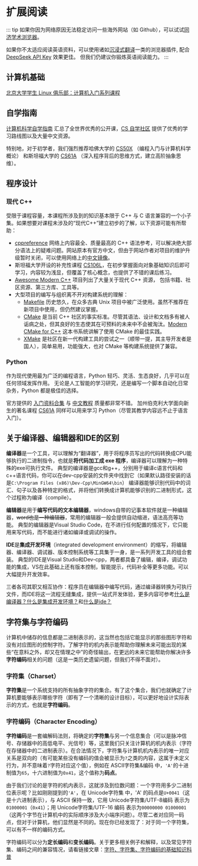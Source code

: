 # 扩展阅读

::: tip
如果你因为网络原因无法稳定访问一些海外网站（如 Github），可以试试[同济学术浏览器](https://nic.tongji.edu.cn/tjxsllq/list.htm)。

如果你不太适应阅读英语资料，可以使用诸如[沉浸式翻译](https://immersivetranslate.com/zh-Hans/)一类的浏览器插件,
配合 [DeepSeek API Key](https://immersivetranslate.com/zh-Hans/docs/services/deepseek/) 效果更佳。
但我们仍建议你锻炼英语阅读能力。
:::

## 计算机基础

[北京大学学生 Linux 俱乐部：计算机入门系列课程](https://missing.lcpu.dev/)

## 自学指南

[计算机科学自学指南](https://csdiy.wiki/) 汇总了全世界优秀的公开课，[CS 自学社区](https://www.learncs.site/) 提供了优秀的学习路线图以及大量中文资源。

特别地，对于初学者，我们强烈推荐哈佛大学的 [CS50X](https://cs50.harvard.edu/x/2023/) （编程入门与计算机科学概论） 和斯坦福大学的 [CS61A](https://cs61a.org/) （深入程序背后的思维方式，建立高阶抽象思维）。

## 程序设计

### 现代 C++

受限于课程容量，本课程所涉及到的知识基本限于 C++ 与 C 语言兼容的一个小子集。如果想要对课程未涉及的“现代C++”建立初步的了解，以下资源可能有所帮助：

+ [cppreference](https://en.cppreference.com/) 网络上内容最全、质量最高的 C++ 语法参考，可以解决绝大部分语法上的疑难问题。网站原本有官方中文，但由于网站作者对项目的维护升级暂时关闭，可以使用网络上的[中文镜像](https://cppreference.cn/w/)。
+ 斯坦福大学开设的补充性课程 [CS106L](https://web.stanford.edu/class/cs106l/)，在初步掌握面向对象基础知识后即可学习，内容较为浅显，但覆盖了核心概念，也提供了不错的课后练习。
+ [Awesome Modern C++](https://github.com/rigtorp/awesome-modern-cpp) 项目列出了大量关于现代 C++ 资源，
包括书籍、社区资源、第三方库、工具等。
+ 大型项目的编写与组织离不开对构建系统的理解：
  + [Makefile](https://www.gnu.org/software/make/manual/make.html) 历史悠久，在众多古典 Unix 项目中被广泛使用。虽然不推荐在新项目中使用，但仍然建议掌握。
  + [CMake](https://cmake.org/) 是当前 C++ 社区的事实标准。尽管其语法、设计和文档多有被人诟病之处，但其良好的生态使其在可预料的未来中不会被淘汰。[Modern CMake for C++](/Modern-CMake-for-C++.pdf) 这本书系统讲解了使用 CMake 的最佳实践。
  + [XMake](https://xmake.io/) 是社区在新一代构建工具的尝试之一（顺带一提，其主导开发者是国人），简单易用，功能强大，也对 CMake 等构建系统提供了兼容。


### Python

作为现代使用最为广泛的编程语言，Python 轻巧、灵活、生态良好，几乎可以在任何领域发挥作用。
无论是人工智能的学习研究，还是编写一个脚本自动化日常杂务，Python 都是极佳的选择。

官方提供的 [入门资料合集](https://wiki.python.org/moin/BeginnersGuide/NonProgrammersChinese) 与 [中文教程](https://docs.python.org/zh-cn/3/tutorial/index.html) 质量都非常不错。
加州伯克利大学面向新生的著名课程 [CS61A](https://cs61a.org/) 同样可以用来学习 Python（尽管其教学内容远不止于语言入门）。

## 关于编译器、编辑器和IDE的区别

**编译器**是一个工具，可以理解为“翻译器”，用于将程序员写出的代码转换成CPU能够执行的二进制指令，也就是**将代码加工成 exe 程序**，编译器可以理解为一种特殊的exe可执行文件。
典型的编译器是gcc和g++，分别用于编译c语言代码和c++语言代码，你可以在dev-cpp安装的文件夹中找到它（如果默认路径安装的话是`C:\Program Files (x86)\Dev-Cpp\MinGW64\bin`）
编译器能够识别代码中的词汇、句子以及各种特定的格式，并将他们转换成计算机能够识别的二进制形式，这个过程称为编译（compile）。

**编辑器**是用于**编写代码的文本编辑器**，windows自带的记事本软件就是一种编辑器，~~word也是一种编辑器~~，常用的编辑器一般会提供自动缩进，语法高亮等功能。
典型的编辑器是Visual Studio Code，在不进行任何配置的情况下，它只能用来写代码，而不能进行诸如编译或调试的操作。

**IDE**是**集成开发环境**（integrated development environment）的缩写，将编辑器、编译器、调试器、版本控制系统等工具集于一身，是一系列开发工具的组合套装。
典型的IDE是Visual Studio和Dev-cpp，两者都具备了编辑，编译，调试功能的集成，VS在此基础上还有版本控制，智能提示，代码补全等更多功能。可以大幅提升开发效率。

三者各司其职又相互协作：程序员在编辑器中编写代码，通过编译器转换为可执行文件，而IDE将这一流程无缝集成，提供一站式开发体验，更多内容可参考[什么是编译器？什么是集成开发环境？](https://zhuanlan.zhihu.com/p/87082118)和[什么是ide？](https://www.codecademy.com/article/what-is-ide)

## 字符集与字符编码

计算机中储存的信息都是二进制表示的，这当然也包括它能显示的那些图形字符和没有对应图形的控制字符。了解字符的机内表示能帮助你理解未来可能出现的某些“在意料之外，却又在情理之中”的奇怪输出，在更远的未来它能帮助你解决许多**字符编码**相关的问题（这是一类历史遗留问题，但我们不得不面对）。

### 字符集（Charset）

**字符集**是一个系统支持的所有抽象字符的集合。有了这个集合，我们也就确定了计算机要能够表示哪些字符（即有了一个清晰的设计目标），可以更好地设计实际表示的方式，也就是**字符编码**。

### 字符编码（Character Encoding）

**字符编码**是一套编解码法则，将确定的**字符集**与另一个信息集合（可以是脉冲信号、存储器中的高低电平、光信号）等，这里我们只关注计算机的机内表示（字符在存储器中的二进制表示）。在合法情况下，字符集与计算机机内表示的唯一对应关系是双向的（有可能某些没有编码的值会被显示为`?`之类的内容，这属于未定义行为，并不意味着`?`字符对应这个值），例如在 ASCII字符集&编码 中，`'A'`的十进制值为`65`，十六进制值为`0x41`，这个值称为**码点**。

由于我们讨论的是字符的机内表示，这就涉及到位数问题：一个字符用多少二进制位表示呢？比如刚刚提到的`'A'`，在 Unicode字符集 中，'A' 的码点是`U+0041`（这是十六进制表示），与 ASCII 保持一致，它用 Unicode字符集/UTF-8编码 表示为`01000001`（`0x41`）；用 Unicode字符集/UTF-16 编码 表示为`00000000 01000001`（这两个字节在计算机中的实际顺序涉及大小端序问题）。尽管二者对应同一码点，但对于计算机，他们显然是不同的。现在你已经发现了：对于同一个字符集，可以有不一样的编码方式。

字符编码可以分为**定长编码**和**变长编码**。关于更多相关例子和解释，以及常见字符集、编码之间的兼容情况，请看链接文章：[字符、字符集、字符编码的基础知识科普](https://zhuanlan.zhihu.com/p/260192496)
